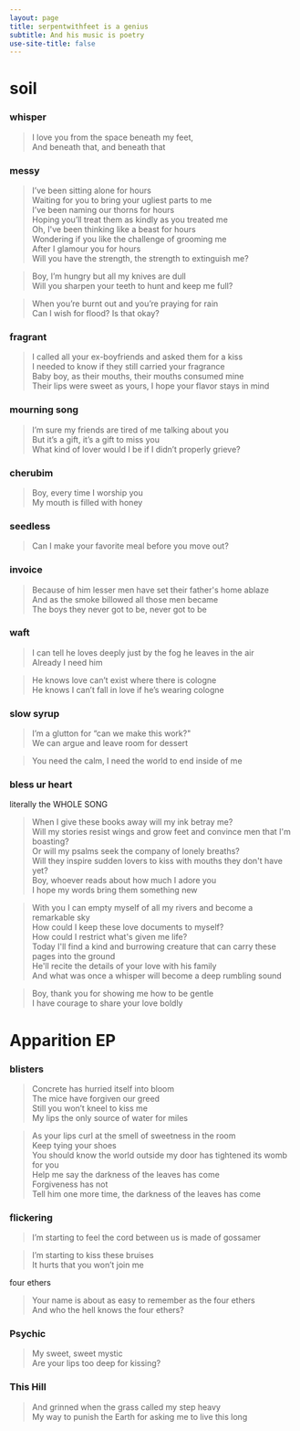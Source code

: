```yaml
---
layout: page
title: serpentwithfeet is a genius
subtitle: And his music is poetry
use-site-title: false
---
```


# soil
### whisper 

> I love you from the space beneath my feet,<br>
> And beneath that, and beneath that

### messy

> I’ve been sitting alone for hours<br>
> Waiting for you to bring your ugliest parts to me<br>
> I’ve been naming our thorns for hours<br>
> Hoping you’ll treat them as kindly as you treated me<br>
> Oh, I've been thinking like a beast for hours<br>
> Wondering if you like the challenge of grooming me<br>
> After I glamour you for hours<br>
> Will you have the strength, the strength to extinguish me?


> Boy, I’m hungry but all my knives are dull<br>
> Will you sharpen your teeth to hunt and keep me full?


> When you’re burnt out and you’re praying for rain<br>
> Can I wish for flood? Is that okay?

### fragrant

> I called all your ex-boyfriends and asked them for a kiss<br>
> I needed to know if they still carried your fragrance<br>
> Baby boy, as their mouths, their mouths consumed mine<br>
> Their lips were sweet as yours, I hope your flavor stays in mind

### mourning song

> I’m sure my friends are tired of me talking about you<br>
> But it’s a gift, it’s a gift to miss you<br>
> What kind of lover would I be if I didn’t properly grieve?

### cherubim

> Boy, every time I worship you<br>
> My mouth is filled with honey

### seedless

> Can I make your favorite meal before you move out?

### invoice 

> Because of him lesser men have set their father's home ablaze<br>
> And as the smoke billowed all those men became<br>
> The boys they never got to be, never got to be

### waft

> I can tell he loves deeply just by the fog he leaves in the air<br>
> Already I need him


> He knows love can’t exist where there is cologne<br>
> He knows I can’t fall in love if he’s wearing cologne

### slow syrup

> I’m a glutton for “can we make this work?" <br>
> We can argue and leave room for dessert


> You need the calm, I need the world to end inside of me<br>

### bless ur heart
literally the WHOLE SONG

> When I give these books away will my ink betray me?<br>
> Will my stories resist wings and grow feet and convince men that I'm boasting?<br>
> Or will my psalms seek the company of lonely breaths?<br>
> Will they inspire sudden lovers to kiss with mouths they don't have yet?<br>
> Boy, whoever reads about how much I adore you<br>
> I hope my words bring them something new


> With you I can empty myself of all my rivers and become a remarkable sky<br>
> How could I keep these love documents to myself?<br>
> How could I restrict what's given me life?<br>
> Today I'll find a kind and burrowing creature that can carry these pages into the ground<br>
> He'll recite the details of your love with his family<br>
> And what was once a whisper will become a deep rumbling sound


> Boy, thank you for showing me how to be gentle<br>
> I have courage to share your love boldly

# Apparition EP

### blisters

> Concrete has hurried itself into bloom<br>
> The mice have forgiven our greed<br>
> Still you won’t kneel to kiss me<br>
> My lips the only source of water for miles


> As your lips curl at the smell of sweetness in the room<br>
> Keep tying your shoes<br>
> You should know the world outside my door has tightened its womb for you<br>
> Help me say the darkness of the leaves has come<br>
> Forgiveness has not<br>
> Tell him one more time, the darkness of the leaves has come

### flickering

> I’m starting to feel the cord between us is made of gossamer<br>

> I’m starting to kiss these bruises<br>
> It hurts that you won’t join me

four ethers

> Your name is about as easy to remember as the four ethers<br>
> And who the hell knows the four ethers?

### Psychic

> My sweet, sweet mystic<br>
> Are your lips too deep for kissing?

### This Hill

> And grinned when the grass called my step heavy<br>
> My way to punish the Earth for asking me to live this long

